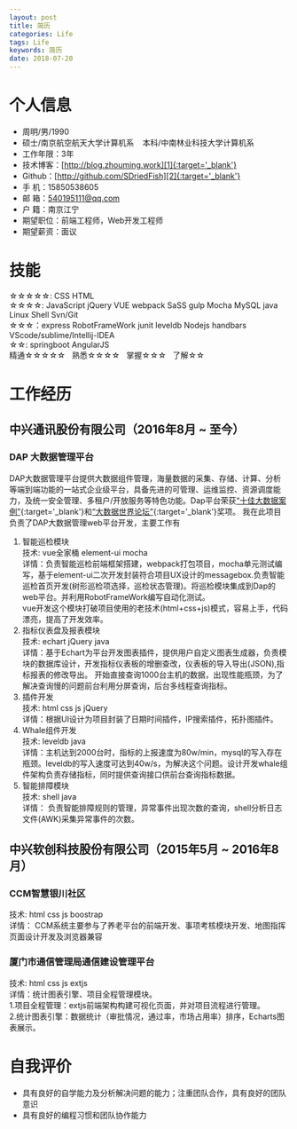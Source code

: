 ```yaml
---
layout: post
title: 简历
categories: Life
tags: Life
keywords: 简历
date: 2018-07-20
---
```

# 个人信息

* 周明/男/1990 
* 硕士/南京航空航天大学计算机系&nbsp;&nbsp;&nbsp;&nbsp;本科/中南林业科技大学计算机系 
* 工作年限：3年
* 技术博客：[http://blog.zhouming.work][1]{:target='_blank'}
* Github：[http://github.com/SDriedFish][2]{:target='_blank'}
* 手    机：15850538605
* 邮    箱：540195111@qq.com
* 户    籍：南京江宁
* 期望职位：前端工程师，Web开发工程师
* 期望薪资：面议

# 技能    
 ☆☆☆☆☆: CSS HTML        
 ☆☆☆☆: JavaScript jQuery VUE webpack SaSS gulp Mocha MySQL  java Linux  Shell Svn/Git       
 ☆☆☆：express RobotFrameWork junit leveldb Nodejs  handbars VScode/sublime/Intellij-IDEA      
 ☆☆: springboot AngularJS     
精通☆☆☆☆☆ &nbsp;&nbsp;熟悉☆☆☆☆ &nbsp;&nbsp;掌握☆☆☆ &nbsp;&nbsp;了解☆☆ 

# 工作经历

## 中兴通讯股份有限公司（2016年8月 ~ 至今）
### DAP 大数据管理平台 

DAP大数据管理平台提供大数据组件管理，海量数据的采集、存储、计算、分析等端到端功能的一站式企业级平台，具备先进的可管理、运维监控、资源调度能力，及统一安全管理、多租户/开放服务等特色功能。Dap平台荣获[“十佳大数据案例”][3]{:target='_blank'}和[“大数据世界论坛”][4]{:target='_blank'}奖项。
我在此项目负责了DAP大数据管理web平台开发，主要工作有
1. 智能巡检模块     
技术: vue全家桶 element-ui mocha     
详情：负责智能巡检前端框架搭建，webpack打包项目，mocha单元测试编写，基于element-ui二次开发封装符合项目UX设计的messagebox.负责智能巡检首页开发(树形巡检项选择，巡检状态管理)。将巡检模块集成到Dap的web平台。并利用RobotFrameWork编写自动化测试。     
vue开发这个模块打破项目使用的老技术(html+css+js)模式，容易上手，代码漂亮，提高了开发效率。     
2. 指标仪表盘及报表模块     
技术: echart jQuery java     
详情：基于Echart为平台开发图表插件，提供用户自定义图表生成器，负责模块的数据库设计，开发指标仪表板的增删查改，仪表板的导入导出(JSON),指标报表的修改导出。 开始直接查询1000台主机的数据，出现性能瓶颈，为了解决查询慢的问题前台利用分屏查询，后台多线程查询指标。  
3. 插件开发     
技术: html css js jQuery     
详情：根据UI设计为项目封装了日期时间插件，IP搜索插件，拓扑图插件。   
4. Whale组件开发     
技术: leveldb java     
详情：主机达到2000台时，指标的上报速度为80w/min，mysql的写入存在瓶颈。leveldb的写入速度可达到40w/s，为解决这个问题。设计开发whale组件架构负责存储指标，同时提供查询接口供前台查询指标数据。
5. 智能排障模块     
技术: shell  java   
详情： 负责智能排障规则的管理，异常事件出现次数的查询，shell分析日志文件(AWK)采集异常事件的次数。


## 中兴软创科技股份有限公司（2015年5月 ~ 2016年8月）
### CCM智慧银川社区
技术: html css js boostrap   
详情： CCM系统主要参与了养老平台的前端开发、事项考核模块开发、地图指挥页面设计开发及浏览器兼容
### 厦门市通信管理局通信建设管理平台
技术: html css js extjs  
详情：统计图表引擎、项目全程管理模块。       
1.项目全程管理：extjs前端架构构建可视化页面，并对项目流程进行管理。     
2.统计图表引擎：数据统计（审批情况，通过率，市场占用率）排序，Echarts图表展示。 


# 自我评价
* 具有良好的自学能力及分析解决问题的能力；注重团队合作，具有良好的团队意识
* 具有良好的编程习惯和团队协作能力


[1]: http://blog.zhouming.work
[2]: http://github.com/SDriedFish
[3]: http://www.cww.net.cn/article?id=407153
[4]: http://tech.huanqiu.com/Enterprise/2014-07/5081795.html
